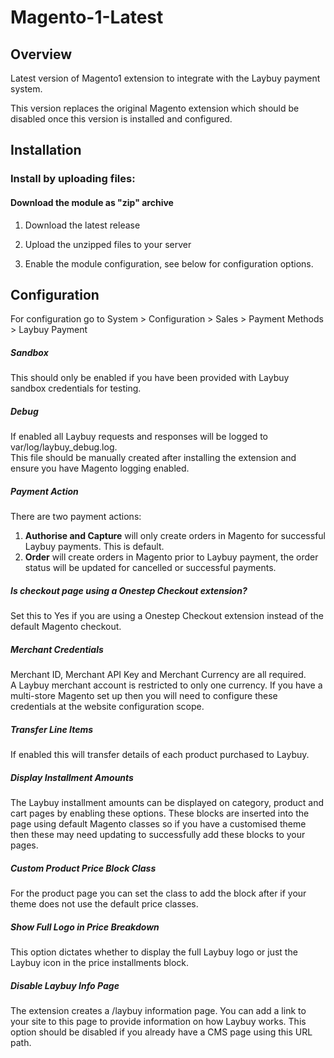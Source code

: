 # Magento-1-Latest

## Overview

Latest version of Magento1 extension to integrate with the Laybuy payment system.

This version replaces the original Magento extension which should be disabled once this version is installed and 
configured.

## Installation
    
### Install by uploading files:

#### Download the module as "zip" archive

1. Download the latest release

2. Upload the unzipped files to your server	

3. Enable the module configuration, see below for configuration options. 

## Configuration
For configuration go to System > Configuration > Sales > Payment Methods > Laybuy Payment

##### Sandbox
This should only be enabled if you have been provided with Laybuy sandbox credentials for testing.

##### Debug
If enabled all Laybuy requests and responses will be logged to var/log/laybuy_debug.log.  
This file should be manually created after installing the extension and ensure you have Magento logging enabled.

##### Payment Action
There are two payment actions:  
1. **Authorise and Capture** will only create orders in Magento for successful Laybuy payments. This is default.  
2. **Order** will create orders in Magento prior to Laybuy payment, the order status will be updated for cancelled or 
successful payments.

##### Is checkout page using a Onestep Checkout extension?
Set this to Yes if you are using a Onestep Checkout extension instead of the default Magento checkout.

##### Merchant Credentials
Merchant ID, Merchant API Key and Merchant Currency are all required.  
A Laybuy merchant account is restricted to only one currency. If you have a multi-store Magento set up then you will
need to configure these credentials at the website configuration scope.

##### Transfer Line Items
If enabled this will transfer details of each product purchased to Laybuy.

##### Display Installment Amounts
The Laybuy installment amounts can be displayed on category, product and cart pages by enabling these options. These blocks
are inserted into the page using default Magento classes so if you have a customised theme then these may need updating
to successfully add these blocks to your pages.

##### Custom Product Price Block Class
For the product page you can set the class to add the block after if your theme does not use the default price classes.

##### Show Full Logo in Price Breakdown
This option dictates whether to display the full Laybuy logo or just the Laybuy icon in the price installments block.

##### Disable Laybuy Info Page
The extension creates a /laybuy information page. You can add a link to your site to this page to provide information
on how Laybuy works. This option should be disabled if you already have a CMS page using this URL path.
